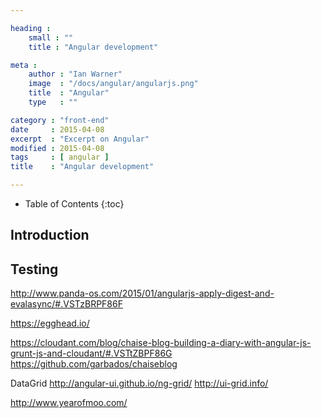 ```yaml
---

heading :
    small : ""
    title : "Angular development"

meta :
    author : "Ian Warner"
    image  : "/docs/angular/angularjs.png"
    title  : "Angular"
    type   : ""

category : "front-end"
date     : 2015-04-08
excerpt  : "Excerpt on Angular"
modified : 2015-04-08
tags     : [ angular ]
title    : "Angular development"

---
```


* Table of Contents
{:toc}

## Introduction

## Testing

http://www.panda-os.com/2015/01/angularjs-apply-digest-and-evalasync/#.VSTzBRPF86F

https://egghead.io/

https://cloudant.com/blog/chaise-blog-building-a-diary-with-angular-js-grunt-js-and-cloudant/#.VSTtZBPF86G
https://github.com/garbados/chaiseblog

DataGrid
http://angular-ui.github.io/ng-grid/
http://ui-grid.info/

http://www.yearofmoo.com/
